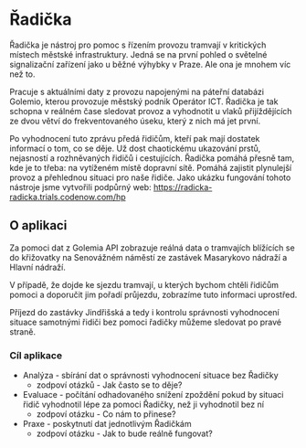 # Řadička

Řadička je nástroj pro pomoc s řízením provozu tramvají v kritických místech městské infrastruktury. Jedná se na první pohled o světelné signalizační zařízení jako u běžné výhybky v Praze. Ale ona je mnohem víc než to.

Pracuje s aktuálními daty z provozu napojenými na páteřní databázi Golemio, kterou provozuje městský podnik Operátor ICT. Řadička je tak schopna v reálném čase sledovat provoz a vyhodnotit u vlaků přijíždějících ze dvou větví do frekventovaného úseku, který z nich má jet první.
 
Po vyhodnocení tuto zprávu předá řidičům, kteří pak mají dostatek informací o tom, co se děje. Už dost chaotickému ukazování prstů, nejasností a rozhněvaných řidičů i cestujících. Řadička pomáhá přesně tam, kde je to třeba: na vytíženém místě dopravní sítě. Pomáhá zajistit plynulejší provoz a přehlednou situaci pro naše řidiče. Jako ukázku fungování tohoto nástroje jsme vytvořili podpůrný web: https://radicka-radicka.trials.codenow.com/hp


## O aplikaci

Za pomoci dat z Golemia API zobrazuje reálná data o tramvajích blížících se do křižovatky na Senovážném náměstí ze zastávek Masarykovo nádraží a Hlavní nádraží.

V případě, že dojde ke sjezdu tramvají, u kterých bychom chtěli řidičům pomoci a doporučit jim pořadí průjezdu, zobrazíme tuto informaci uprostřed.

Příjezd do zastávky Jindřišská a tedy i kontrolu správnosti vyhodnocení situace samotnými řidiči bez pomoci řadičky můžeme sledovat po pravé straně.

### Cíl aplikace 
- Analýza - sbírání dat o správnosti vyhodnocení situace bez Řadičky
  - zodpoví otázků - Jak často se to děje?
- Evaluace - počítání odhadovaného snížení zpoždění pokud by situaci řidič vyhodnotil lépe za pomoci Řadičky, než ji vyhodnotil bez ní
  - zodpoví otázku - Co nám to přinese?
- Praxe - poskytnutí dat jednotlivým Řadičkám
  - zodpoví otázku - Jak to bude reálně fungovat?
